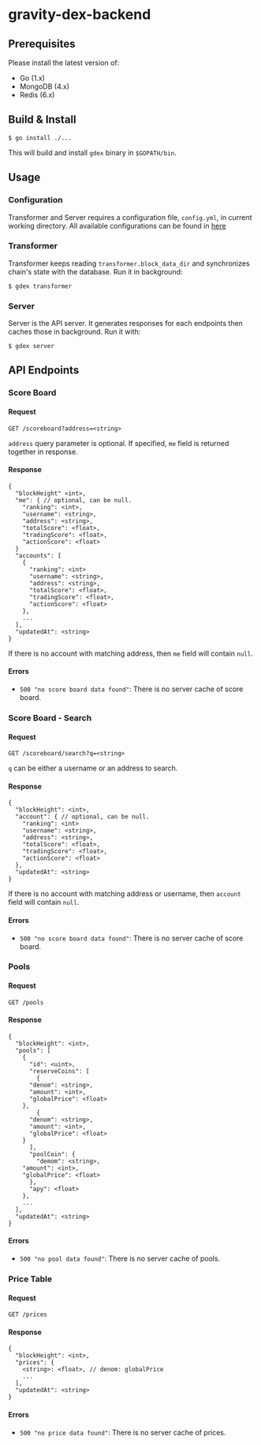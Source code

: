 # gravity-dex-backend

## Prerequisites

Please install the latest version of:
- Go (1.x)
- MongoDB (4.x)
- Redis (6.x)

## Build & Install

```
$ go install ./...
```

This will build and install `gdex` binary in `$GOPATH/bin`.

## Usage

### Configuration

Transformer and Server requires a configuration file, `config.yml`, in current working directory.
All available configurations can be found in [here](./config/config.go)

### Transformer

Transformer keeps reading `transformer.block_data_dir` and synchronizes chain's state with the database.
Run it in background:
```
$ gdex transformer
```

### Server

Server is the API server.
It generates responses for each endpoints then caches those in background.
Run it with:
```
$ gdex server
```

## API Endpoints

### Score Board

#### Request

`GET /scoreboard?address=<string>`

`address` query parameter is optional.
If specified, `me` field is returned together in response.

#### Response

```
{
  "blockHeight" <int>,
  "me": { // optional, can be null.
    "ranking": <int>,
    "username": <string>,
    "address": <string>,
    "totalScore": <float>,
    "tradingScore": <float>,
    "actionScore": <float>
  }
  "accounts": [
    {
      "ranking": <int>
      "username": <string>,
      "address": <string>,
      "totalScore": <float>,
      "tradingScore": <float>,
      "actionScore": <float>
    },
    ...
  ],
  "updatedAt": <string>
}
```

If there is no account with matching address, then `me` field will contain `null`.

#### Errors

- `500 "no score board data found"`: There is no server cache of score board.

### Score Board - Search

#### Request

`GET /scoreboard/search?q=<string>`

`q` can be either a username or an address to search.

#### Response

```
{
  "blockHeight": <int>,
  "account": { // optional, can be null.
    "ranking": <int>
    "username": <string>,
    "address": <string>,
    "totalScore": <float>,
    "tradingScore": <float>,
    "actionScore": <float>
  },
  "updatedAt": <string>
}
```

If there is no account with matching address or username, then `account` field will contain `null`.

#### Errors

- `500 "no score board data found"`: There is no server cache of score board.

### Pools

#### Request

`GET /pools`

#### Response

```
{
  "blockHeight": <int>,
  "pools": [
    {
      "id": <uint>,
      "reserveCoins": [
        {
	  "denom": <string>,
	  "amount": <int>,
	  "globalPrice": <float>
	},
        {
	  "denom": <string>,
	  "amount": <int>,
	  "globalPrice": <float>
	}
      ],
      "poolCoin": {
        "demom": <string>,
	"amount": <int>,
	"globalPrice": <float>
      },
      "apy": <float>
    },
    ...
  ],
  "updatedAt": <string>
}
```

#### Errors

- `500 "no pool data found"`: There is no server cache of pools.

### Price Table

#### Request

`GET /prices`

#### Response

```
{
  "blockHeight": <int>,
  "prices": {
    <string>: <float>, // denom: globalPrice
    ...
  ],
  "updatedAt": <string>
}
```

#### Errors

- `500 "no price data found"`: There is no server cache of prices.
